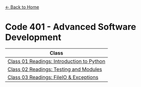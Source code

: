 [&leftarrow; Back to Home](../README.md)
# Code 401 - Advanced Software Development

| Class        |
|--------------|
| [Class 01 Readings: Introduction to Python](Class-01.md)    |
| [Class 02 Readings: Testing and Modules](Class-02.md)     |
| [Class 03 Readings: FileIO & Exceptions](Class-03.md)     |
